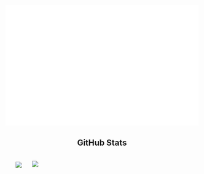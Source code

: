 <!-- Tokru-0204 -->
<a href="#" target="_blank">
  <img src="svg/Tokru-0204.svg" width="1200" alt="Tokru-0204-official" />
</a>
<style>
.markdown-body .heading-link {
    color: #61DAFB;
}
</style>
<br>
<h2 align="center">GitHub Stats</h2>
<!-- https://github.com/anuraghazra/github-readme-stats -->
<br>
<div align=center>
  <a href="#" title="=Tokru-0204">
    <img width="315" align="center" src="https://github-readme-stats.vercel.app/api/top-langs/?username=Tokru-0204&hide=c%23,powershell,Mathematica,Ruby,Objective-C,Objective-C%2b%2b,Cuda&title_color=61dafb&text_color=ffffff&icon_color=61dafb&bg_color=20232a&langs_count=8&layout=compact&border_color=61dafb&hide_border=true" />
  </a>
  <a href="#" title="=Tokru-0204">
    <img align="right" width="434" src="https://github-readme-stats.vercel.app/api?username=Tokru-0204&show_icons=true&theme=react&border_color=61dafb&hide_border=true" />
  </a>
</div>

<!-- <br>
<h2 align="center">👽 Where to find me 👽</h2>
<br> -->
<!-- https://icons8.com -->
<!-- <div align="center">
  <a href="https://Tokru-0204.com" target="blank">
    <img width="90" height="90" src="images/logo-Tokru-0204-transparent-bg-192x192.png" alt="Tokru-0204-blog" />
  </a>
  <a href="https://facebook.com/Tokru-0204" target="blank">
    <img src="https://img.icons8.com/bubbles/100/000000/facebook-new.png" alt="Tokru-0204-facebook" />
  </a>
  <a href="https://www.youtube.com/c/Tokru-0204Official" target="blank">
    <img src="https://img.icons8.com/bubbles/100/000000/youtube-squared.png" alt="Tokru-0204-youtube" />
  </a>
  <a href="https://www.linkedin.com/in/Tokru-0204" target="blank">
    <img src="https://img.icons8.com/bubbles/100/000000/linkedin.png" alt="Tokru-0204-linkedin" />
  </a>
  <a href="https://instagram.com/Tokru-0204" target="blank">
    <img src="https://img.icons8.com/bubbles/100/000000/instagram.png" alt="Tokru-0204-instagram" />
  </a>
  <a href="mailto:Tokru-0204.official@gmail.com" target="top">
    <img src="https://img.icons8.com/bubbles/100/000000/apple-mail.png" alt="Tokru-0204-email" />
  </a>
</div> -->


<!-- <br>
<h2 align="center">📑 My Favorites Quote 📑</h2>
<br>
<a href="#" target="_blank">
  <img src="svg/Tokru-0204-quotes.svg" width="846" height="150" alt="Tokru-0204-official" />
</a> -->

